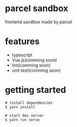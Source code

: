 # parcel sandbox
frontend sandbox made by parcel

# features
- typescript
- Vue.js(comming soon)
- lint(comming soon)
- unit test(comming soon)

# getting started
```
# install dependencies
$ yarn install

# start dev server
$ yarn run serve
```